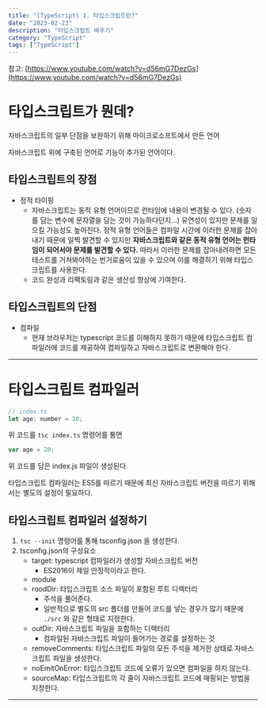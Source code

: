 ```yaml
---
title: "[TypeScript] 1. 타입스크립트란?"
date: "2023-02-23"
description: "타입스크립트 배우기"
category: "TypeScript"
tags: ["TypeScript"]
---
```


참고: [https://www.youtube.com/watch?v=d56mG7DezGs](https://www.youtube.com/watch?v=d56mG7DezGs)

# 타입스크립트가 뭔데?

자바스크립트의 일부 단점을 보완하기 위해 마이크로소프트에서 만든 언어

자바스크립트 위에 구축된 언어로 기능이 추가된 언어이다.

## 타입스크립트의 장점

- 정적 타이핑
  - 자바스크립트는 동적 유형 언어이므로 런타임에 내용이 변경될 수 있다. (숫자를 담는 변수에 문자열을 담는 것이 가능하다던지…)
    유연성이 있지만 문제를 일으킬 가능성도 높아진다.
    정적 유형 언어들은 컴파일 시간에 이러한 문제를 잡아내기 때문에 일찍 발견할 수 있지만 **자바스크립트와 같은 동적 유형 언어는 런타임이 되어서야 문제를 발견할 수 있다.**
    따라서 이러한 문제를 잡아내려하면 모든 테스트를 거쳐봐야하는 번거로움이 있을 수 있으며 이를 해결하기 위해 타입스크립트를 사용한다.
  - 코드 완성과 리팩토링과 같은 생산성 향상에 기여한다.

## 타입스크립트의 단점

- 컴파일
  - 현재 브라우저는 typescript 코드를 이해하지 못하기 때문에 타입스크립트 컴파일러에 코드를 제공하여 컴파일하고 자바스크립트로 변환해야 한다.

---

# 타입스크립트 컴파일러

```js
// index.ts
let age: number = 20;
```

위 코드를 `tsc index.ts` 명령어를 통면

```js
var age = 20;
```

위 코드를 담은 index.js 파일이 생성된다.

타입스크립트 컴파일러는 ES5를 따르기 때문에 최신 자바스크립트 버전을 따르기 위해서는 별도의 설정이 필요하다.

## 타입스크립트 컴파일러 설정하기

1. `tsc --init` 명령어를 통해 tsconfig.json 을 생성한다.
2. tsconfig.json의 구성요소
   - target: typescript 컴파일러가 생성할 자바스크립트 버전
     - ES2016이 제일 안정적이라고 한다.
   - module
   - roodDir: 타입스크립트 소스 파일이 포함된 루트 디렉터리
     - 주석을 풀어준다.
     - 일반적으로 별도의 src 폴더를 만들어 코드를 넣는 경우가 많기 때문에 `./src` 와 같은 형태로 지정한다.
   - outDir: 자바스크립트 파일을 포함하는 디렉터리
     - 컴파일된 자바스크립트 파일이 들어가는 경로를 설정하는 것
   - removeComments: 타입스크립트 파일의 모든 주석을 제거한 상태로 자바스크립트 파일을 생성한다.
   - noEmitOnError: 타입스크립트 코드에 오류가 있으면 컴파일을 하지 않는다.
   - sourceMap: 타입스크립트의 각 줄이 자바스크립트 코드에 매핑되는 방법을 지정한다.

---
